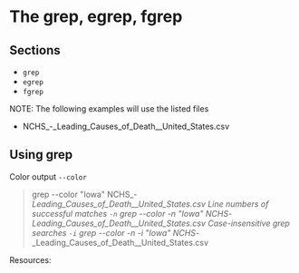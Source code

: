 # The grep, egrep, fgrep

## Sections

- `grep`
- `egrep`
- `fgrep`

NOTE: The following examples will use the listed files

- NCHS_-_Leading_Causes_of_Death__United_States.csv

## Using grep

Color output `--color`
> grep --color "Iowa" NCHS_-_Leading_Causes_of_Death__United_States.csv
Line numbers of successful matches `-n`
> grep --color -n "Iowa" NCHS_-_Leading_Causes_of_Death__United_States.csv
Case-insensitive grep searches `-i`
> grep --color -n -i "Iowa" NCHS_-_Leading_Causes_of_Death__United_States.csv


Resources:

